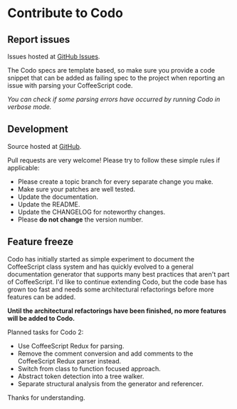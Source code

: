 # Contribute to Codo

## Report issues

Issues hosted at [GitHub Issues](https://github.com/netzpirat/codo/issues).

The Codo specs are template based, so make sure you provide a code snippet that can be added as failing spec to the
project when reporting an issue with parsing your CoffeeScript code.

_You can check if some parsing errors have occurred by running Codo in verbose mode._

## Development

Source hosted at [GitHub](https://github.com/netzpirat/codo).

Pull requests are very welcome! Please try to follow these simple rules if applicable:

* Please create a topic branch for every separate change you make.
* Make sure your patches are well tested.
* Update the documentation.
* Update the README.
* Update the CHANGELOG for noteworthy changes.
* Please **do not change** the version number.

## Feature freeze

Codo has initially started as simple experiment to document the CoffeeScript class system and has quickly evolved to a
general documentation generator that supports many best practices that aren't part of CoffeeScript. I'd like to
continue extending Codo, but the code base has grown too fast and needs some architectural refactorings before more
features can be added.

**Until the architectural refactorings have been finished, no more features will be added to Codo.**

Planned tasks for Codo 2:

* Use CoffeeScript Redux for parsing.
* Remove the comment conversion and add comments to the CoffeeScript Redux parser instead.
* Switch from class to function focused approach.
* Abstract token detection into a tree walker.
* Separate structural analysis from the generator and referencer.

Thanks for understanding.
